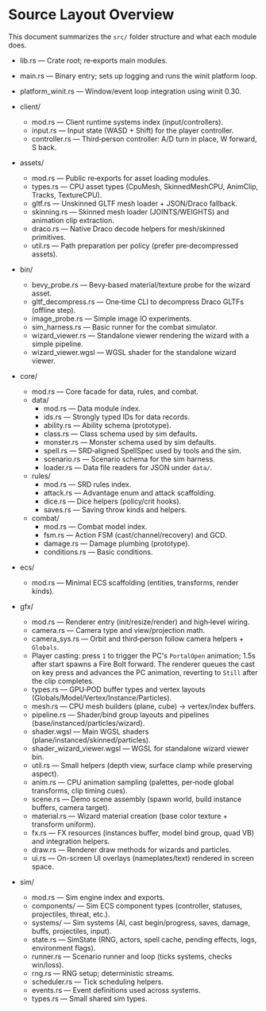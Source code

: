 # Source Layout Overview

This document summarizes the `src/` folder structure and what each module does.

- lib.rs — Crate root; re‑exports main modules.
- main.rs — Binary entry; sets up logging and runs the winit platform loop.
- platform_winit.rs — Window/event loop integration using winit 0.30.

- client/
  - mod.rs — Client runtime systems index (input/controllers).
  - input.rs — Input state (WASD + Shift) for the player controller.
  - controller.rs — Third‑person controller: A/D turn in place, W forward, S back.

- assets/
  - mod.rs — Public re‑exports for asset loading modules.
  - types.rs — CPU asset types (CpuMesh, SkinnedMeshCPU, AnimClip, Tracks, TextureCPU).
  - gltf.rs — Unskinned GLTF mesh loader + JSON/Draco fallback.
  - skinning.rs — Skinned mesh loader (JOINTS/WEIGHTS) and animation clip extraction.
  - draco.rs — Native Draco decode helpers for mesh/skinned primitives.
  - util.rs — Path preparation per policy (prefer pre‑decompressed assets).

- bin/
  - bevy_probe.rs — Bevy‑based material/texture probe for the wizard asset.
  - gltf_decompress.rs — One‑time CLI to decompress Draco GLTFs (offline step).
  - image_probe.rs — Simple image IO experiments.
  - sim_harness.rs — Basic runner for the combat simulator.
  - wizard_viewer.rs — Standalone viewer rendering the wizard with a simple pipeline.
  - wizard_viewer.wgsl — WGSL shader for the standalone wizard viewer.

- core/
  - mod.rs — Core facade for data, rules, and combat.
  - data/
    - mod.rs — Data module index.
    - ids.rs — Strongly typed IDs for data records.
    - ability.rs — Ability schema (prototype).
    - class.rs — Class schema used by sim defaults.
    - monster.rs — Monster schema used by sim defaults.
    - spell.rs — SRD‑aligned SpellSpec used by tools and the sim.
    - scenario.rs — Scenario schema for the sim harness.
    - loader.rs — Data file readers for JSON under `data/`.
  - rules/
    - mod.rs — SRD rules index.
    - attack.rs — Advantage enum and attack scaffolding.
    - dice.rs — Dice helpers (policy/crit hooks).
    - saves.rs — Saving throw kinds and helpers.
  - combat/
    - mod.rs — Combat model index.
    - fsm.rs — Action FSM (cast/channel/recovery) and GCD.
    - damage.rs — Damage plumbing (prototype).
    - conditions.rs — Basic conditions.

- ecs/
  - mod.rs — Minimal ECS scaffolding (entities, transforms, render kinds).

- gfx/
  - mod.rs — Renderer entry (init/resize/render) and high‑level wiring.
  - camera.rs — Camera type and view/projection math.
  - camera_sys.rs — Orbit and third‑person follow camera helpers + `Globals`.
  - Player casting: press `1` to trigger the PC's `PortalOpen` animation; 1.5s after start spawns a Fire Bolt forward. The renderer queues the cast on key press and advances the PC animation, reverting to `Still` after the clip completes.
  - types.rs — GPU‑POD buffer types and vertex layouts (Globals/Model/Vertex/Instance/Particles).
  - mesh.rs — CPU mesh builders (plane, cube) → vertex/index buffers.
  - pipeline.rs — Shader/bind group layouts and pipelines (base/instanced/particles/wizard).
  - shader.wgsl — Main WGSL shaders (plane/instanced/skinned/particles).
  - shader_wizard_viewer.wgsl — WGSL for standalone wizard viewer bin.
  - util.rs — Small helpers (depth view, surface clamp while preserving aspect).
  - anim.rs — CPU animation sampling (palettes, per‑node global transforms, clip timing cues).
  - scene.rs — Demo scene assembly (spawn world, build instance buffers, camera target).
  - material.rs — Wizard material creation (base color texture + transform uniform).
  - fx.rs — FX resources (instances buffer, model bind group, quad VB) and integration helpers.
  - draw.rs — Renderer draw methods for wizards and particles.
  - ui.rs — On-screen UI overlays (nameplates/text) rendered in screen space.

- sim/
  - mod.rs — Sim engine index and exports.
  - components/ — Sim ECS component types (controller, statuses, projectiles, threat, etc.).
  - systems/ — Sim systems (AI, cast begin/progress, saves, damage, buffs, projectiles, input).
  - state.rs — SimState (RNG, actors, spell cache, pending effects, logs, environment flags).
  - runner.rs — Scenario runner and loop (ticks systems, checks win/loss).
  - rng.rs — RNG setup; deterministic streams.
  - scheduler.rs — Tick scheduling helpers.
  - events.rs — Event definitions used across systems.
  - types.rs — Small shared sim types.
